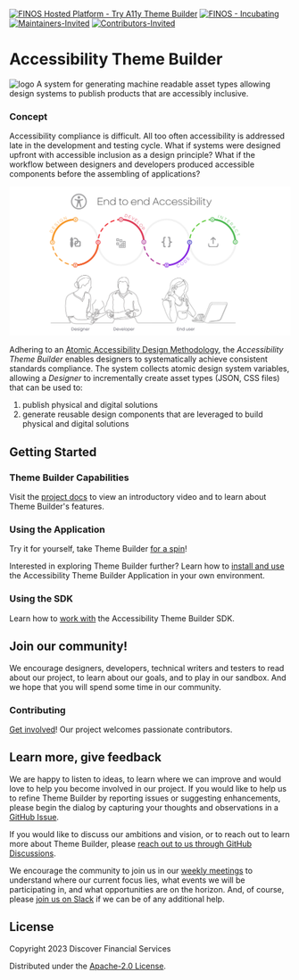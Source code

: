 [![FINOS Hosted Platform - Try A11y Theme Builder](https://img.shields.io/badge/FINOS%20Hosted%20Platform-Try%20A11y%20Theme%20Builder-blue)](https://try.a11y-theme-builder.finos.org/)
[![FINOS - Incubating](https://cdn.jsdelivr.net/gh/finos/contrib-toolbox@master/images/badge-incubating.svg)](https://community.finos.org/docs/governance/Software-Projects/stages/incubating) [![Maintainers-Invited](https://img.shields.io/badge/Maintainers-Wanted-blueviolet)](./CONTRIBUTE.md) [![Contributors-Invited](https://img.shields.io/badge/Contributors-Wanted-blue)](./CONTRIBUTE.md)
# Accessibility Theme Builder

![logo](./_images/tb-logo-sm.png) A system for generating machine readable asset types allowing design systems to publish products that are accessibly inclusive.

### Concept

Accessibility compliance is difficult. All too often accessibility is addressed late in the development and testing cycle. What if systems were designed upfront with accessible inclusion as a design principle? What if the workflow between designers and developers produced accessible components before the assembling of applications?

![workflow](./_images/gaad-a11y-e2e.png)

Adhering to an [Atomic Accessibility Design Methodology](https://finos.github.io/a11y-theme-builder/motivation/solution/), the *Accessibility Theme Builder* enables designers to systematically achieve consistent standards compliance. The system collects atomic design system variables, allowing a *Designer* to incrementally create asset types (JSON, CSS files) that can be used to:

1. publish physical and digital solutions
2. generate reusable design components that are leveraged to build physical and digital solutions

## Getting Started

### Theme Builder Capabilities

Visit the [project docs](https://finos.github.io/a11y-theme-builder) to view an introductory video and to learn about Theme Builder's features.

### Using the Application

Try it for yourself, take Theme Builder [for a spin](https://try.a11y-theme-builder.finos.org/)!

Interested in exploring Theme Builder further?  Learn how to [install and use](./DEV_GUIDE.md) the Accessibility Theme Builder Application in your own environment.

### Using the SDK

Learn how to [work with](https://github.com/finos/a11y-theme-builder-sdk) the Accessibility Theme Builder SDK.

## Join our community!

We encourage designers, developers, technical writers and testers to read about our project, to learn about our goals, and to play in our sandbox.  And we hope that you will spend some time in our community.

### Contributing

[Get involved](./CONTRIBUTE.md)! Our project welcomes passionate contributors.

## Learn more, give feedback

We are happy to listen to ideas, to learn where we can improve and would love to help you become involved in our project.  If you would like to help us to refine Theme Builder by reporting issues or suggesting enhancements, please begin the dialog by capturing your thoughts and observations in a [GitHub Issue](https://github.com/finos/a11y-theme-builder/issues).

If you would like to discuss our ambitions and vision, or to reach out to learn more about Theme Builder, please [reach out to us through GitHub Discussions](https://github.com/finos/a11y-theme-builder/discussions).

We encourage the community to join us in our [weekly meetings](https://github.com/finos/a11y-theme-builder/wiki/Communication#meetings) to understand where our current focus lies, what events we will be participating in, and what opportunities are on the horizon.  And, of course, please [join us on Slack](https://join.slack.com/t/finos-lf/shared_invite/zt-24pxubwxi-vKczbM0pWYnltCRoOCDpFQ) if we can be of any additional help.

## License

Copyright 2023 Discover Financial Services

Distributed under the [Apache-2.0 License](./LICENSE).

